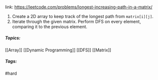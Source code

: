 link: https://leetcode.com/problems/longest-increasing-path-in-a-matrix/

1. Create a 2D array to keep track of the longest path from `matrix[i][j]`.
2. Iterate through the given matrix. Perform DFS on every element, comparing it to the previous element.

##### Topics:
[[Array]] [[Dynamic Programming]] [[DFS]] [[Matrix]]

##### Tags:
#hard 